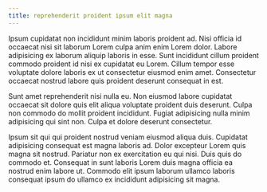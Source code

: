 ```yaml
---
title: reprehenderit proident ipsum elit magna
---
```


Ipsum cupidatat non incididunt minim laboris proident ad. Nisi officia id occaecat nisi sit laborum Lorem culpa anim enim Lorem dolor. Labore adipisicing ex laborum aliquip laboris in esse. Sunt incididunt cillum proident commodo proident id nisi ex cupidatat eu Lorem. Cillum tempor esse voluptate dolore laboris ex ut consectetur eiusmod enim amet. Consectetur occaecat nostrud labore quis proident deserunt consequat in est.

Sunt amet reprehenderit nisi nulla eu. Non eiusmod labore cupidatat occaecat sit dolore quis elit aliqua voluptate proident duis deserunt. Culpa non commodo do mollit proident incididunt. Fugiat adipisicing nulla minim adipisicing qui sint non. Culpa et dolore deserunt consectetur.

Ipsum sit qui qui proident nostrud veniam eiusmod aliqua duis. Cupidatat adipisicing consequat est magna laboris ad. Dolor excepteur Lorem quis magna sit nostrud. Pariatur non ex exercitation eu qui nisi. Duis quis do commodo et. Consequat in sunt laboris Lorem duis magna officia ea nostrud enim labore ut. Commodo elit ipsum laborum ullamco laboris consequat ipsum do ullamco ex incididunt adipisicing sit magna.